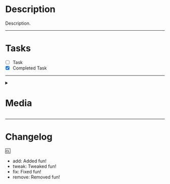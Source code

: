 # Description

Description.

---

# Tasks

- [ ] Task
- [x] Completed Task

---

<details><summary><h1>Media</h1></summary>
<p>

![Example Media Embed](https://github.com/Simple-Station/Parkstation/assets/77995199/3b56201a-3e04-44ae-a6b7-0ea69b54943c)

</p>
</details>

---

# Changelog

<!-- You can add an author after the `:cl:` to change the name that appears in the changelog, ex: `:cl: Death`, it will default to your GitHub display name -->

:cl:
- add: Added fun!
- tweak: Tweaked fun!
- fix: Fixed fun!
- remove: Removed fun!
